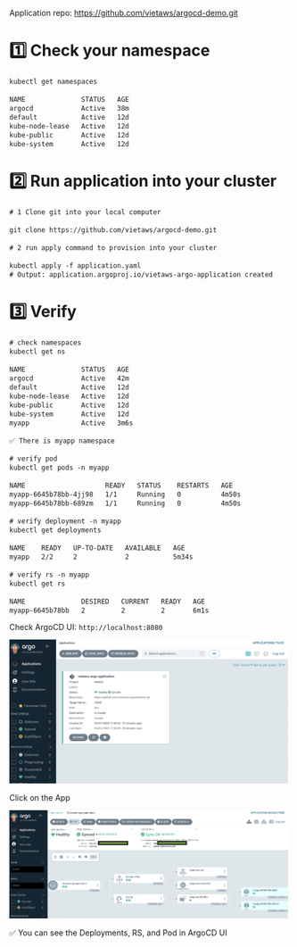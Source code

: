 Application repo: https://github.com/vietaws/argocd-demo.git

# 1️⃣ Check your namespace

```
kubectl get namespaces

NAME              STATUS   AGE
argocd            Active   38m
default           Active   12d
kube-node-lease   Active   12d
kube-public       Active   12d
kube-system       Active   12d
```

# 2️⃣ Run application into your cluster

```
# 1 Clone git into your local computer

git clone https://github.com/vietaws/argocd-demo.git

# 2 run apply command to provision into your cluster

kubectl apply -f application.yaml
# Output: application.argoproj.io/vietaws-argo-application created
```

# 3️⃣ Verify

```
# check namespaces
kubectl get ns

NAME              STATUS   AGE
argocd            Active   42m
default           Active   12d
kube-node-lease   Active   12d
kube-public       Active   12d
kube-system       Active   12d
myapp             Active   3m6s

✅ There is myapp namespace

# verify pod
kubectl get pods -n myapp

NAME                    READY   STATUS    RESTARTS   AGE
myapp-6645b78bb-4jj98   1/1     Running   0          4m50s
myapp-6645b78bb-689zm   1/1     Running   0          4m50s

# verify deployment -n myapp
kubectl get deployments

NAME    READY   UP-TO-DATE   AVAILABLE   AGE
myapp   2/2     2            2           5m34s

# verify rs -n myapp
kubectl get rs

NAME              DESIRED   CURRENT   READY   AGE
myapp-6645b78bb   2         2         2       6m1s
```

Check ArgoCD UI: `http://localhost:8080`

<img src="../images/img9.png" alt="vietaws" style="width: 500px" />

Click on the App

<img src="../images/img10.png" alt="vietaws" style="width: 500px" />

✅ You can see the Deployments, RS, and Pod in ArgoCD UI
